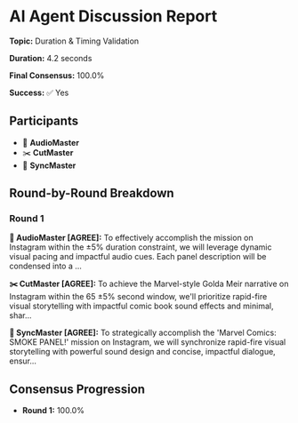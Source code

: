 # AI Agent Discussion Report

**Topic:** Duration & Timing Validation

**Duration:** 4.2 seconds

**Final Consensus:** 100.0%

**Success:** ✅ Yes

## Participants

- 🎵 **AudioMaster**
- ✂️ **CutMaster**
- 🎯 **SyncMaster**

## Round-by-Round Breakdown

### Round 1

**🎵 AudioMaster [AGREE]:** To effectively accomplish the mission on Instagram within the ±5% duration constraint, we will leverage dynamic visual pacing and impactful audio cues. Each panel description will be condensed into a ...

**✂️ CutMaster [AGREE]:** To achieve the Marvel-style Golda Meir narrative on Instagram within the 65 ±5% second window, we'll prioritize rapid-fire visual storytelling with impactful comic book sound effects and minimal, shar...

**🎯 SyncMaster [AGREE]:** To strategically accomplish the 'Marvel Comics: SMOKE PANEL!' mission on Instagram, we will synchronize rapid-fire visual storytelling with powerful sound design and concise, impactful dialogue, ensur...

## Consensus Progression

- **Round 1:** 100.0%
